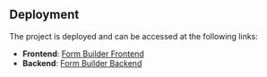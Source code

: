 ## Deployment

The project is deployed and can be accessed at the following links:

- **Frontend**: [Form Builder Frontend](https://form-builder-flame.vercel.app/)
- **Backend**: [Form Builder Backend](https://form-builder-production-52ab.up.railway.app)
